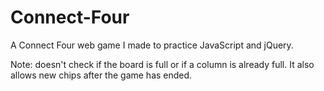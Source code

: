 # Connect-Four
A Connect Four web game I made to practice JavaScript and jQuery.

Note: doesn't check if the board is full or if a column is already full. It also allows new chips after the game has ended.
